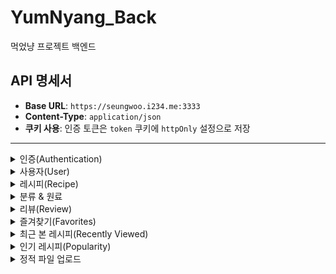 # YumNyang_Back

먹었냥 프로젝트 백엔드

## API 명세서

- **Base URL**: `https://seungwoo.i234.me:3333`
- **Content-Type**: `application/json`
- **쿠키 사용**: 인증 토큰은 `token` 쿠키에 `httpOnly` 설정으로 저장

---

<details>
<summary>인증(Authentication)</summary>

### 로그인

- **URL**: `/login`
- **Method**: `POST`
- **Request Body**:
  ```json
  {
    "email": "user@example.com",
    "password": "plain_password"
  }
  ```
- **Response**:
  - **200 OK**
    ```json
    { "message": "user@example.com님 환영합니다." }
    ```
  - **401 / 404 / 500**: 오류 메시지

### 로그아웃

- **URL**: `/logout`
- **Method**: `POST`
- **Headers**:
  - `Cookie: token=...`
- **Response**:
  - **200 OK**
    ```json
    { "message": "로그아웃되었습니다." }
    ```
  - **401 / 500**: 오류 메시지

### 토큰 갱신 및 확인

- **URL**: `/checkToken`
- **Method**: `GET`
- **Headers**:
  - `Cookie: token=...`
- **Response**:
  - **200 OK**
    ```json
    {
      "authenticated": true,
      "user": { "email": "user@example.com" }
    }
    ```
  - **401 / 500**: 오류 메시지

</details>

<details>
<summary>사용자(User)</summary>

### 회원가입

- **URL**: `/signUp`
- **Method**: `POST`
- **Request Body**:
  ```json
  {
    "email": "user@example.com",
    "nickname": "nick",
    "password": "plain_password"
  }
  ```
- **Response**:
  - **200 OK**
    ```json
    { "message": "회원가입이 완료되었습니다." }
    ```
  - **500**: 오류 메시지

### 회원 탈퇴

- **URL**: `/withdraw`
- **Method**: `POST`
- **Request Body**:
  ```json
  {
    "email": "user@example.com",
    "password": "plain_password"
  }
  ```
- **Response**:
  - **200 OK**
    ```json
    { "message": "회원탈퇴되었습니다." }
    ```
  - **404 / 500**: 오류 메시지

</details>

<details>
<summary>레시피(Recipe)</summary>

### 레시피 추가

- **URL**: `/AddRecipe`
- **Method**: `POST`
- **Content-Type**: `multipart/form-data`
- **Form Data**:
  - `images` (파일, 다중, 최대 10장)
  - 기타 필드 (`userId`, `title`, `description`, `targetPetType`, `foodCategory`, `cookingTimeLimit`, `level`, `caloriesPerServing`, `favoritesCount`, `carbs`, `protein`, `fat`, `calcium`, `phosphorus`, `moisture`, `fiber`)
- **Response**:
  - **200 OK**
    ```json
    { "message": "레시피 추가가 완료되었습니다." }
    ```
  - **500**: 오류 메시지

### 레시피 수정

- **URL**: `/updateRecipe`
- **Method**: `POST`
- **Content-Type**: `multipart/form-data`
- **Form Data**:
  - `recipeId` (숫자)
  - `keepUrls` (JSON 배열 문자열)
  - `newImages` (파일, 다중, 최대 10장)
  - 기타 필드 (`userId`, `title`, `description`, `targetPetType`, `foodCategory`, `cookingTimeLimit`, `level`, `caloriesPerServing`, `favoritesCount`, `carbs`, `protein`, `fat`, `calcium`, `phosphorus`, `moisture`, `fiber`, `mainChange`, `descriptionChange`)
- **Response**:
  - **200 OK**
    ```json
    { "message": "레시피가 수정되었습니다." }
    ```
  - **500**: 오류 메시지

### 레시피 삭제

- **URL**: `/removeRecipe/:id`
- **Method**: `GET`
- **Parameters**:
  - `id` (레시피 ID)
- **Response**:
  - **200 OK**
    ```json
    { "message": "레시피가 삭제되었습니다." }
    ```
  - **500**: 오류 메시지

### 레시피 조회

- **URL**: `/getRecipe/:id`
- **Method**: `GET`
- **Parameters**:
  - `id` (레시피 ID)
- **Response**:
  - **200 OK**
    ```json
    {
      "recipe": {
        /* RECIPES 테이블 컬럼 */
      }
    }
    ```
  - **404**: 레시피 없음
  - **500**: 오류 메시지

### 레시피 검색

- **URL**: `/searchRecipe`
- **Method**: `POST`
- **Request Body** (옵션 필드):
  ```json
  {
    "pet": "강아지",
    "food": "수산물",
    "ingredient": "연어"
  }
  ```
- **Response**:
  - **200 OK**
    ```json
    {
      "recipe": [
        /* 레시피 배열 */
      ]
    }
    ```
  - **500**: 오류 메시지

</details>

<details>
<summary>분류 & 원료</summary>

### 카테고리 목록 조회

- **URL**: `/getCategory`
- **Method**: `GET`
- **Response**:
  - **200 OK**
    ```json
    {
      "test": [
        { "code": "402001", "codeNm": "농산물" },
        ...
      ]
    }
    ```
  - **500**: 오류 메시지

### 원료 목록 조회

- **URL**: `/getIngredient`
- **Method**: `POST`
- **Request Body**:
  ```json
  { "upperListSel": "402003" }
  ```
- **Response**:
  - **200 OK**
    ```json
    {
      "test": [
        /* 원료 배열 */
      ]
    }
    ```
  - **500**: 오류 메시지

</details>

<details>
<summary>리뷰(Review)</summary>

### 리뷰 추가

- **URL**: `/addReview`
- **Method**: `POST`
- **Request Body**:
  ```json
  {
    "recipeId": 1,
    "userId": 2,
    "ratingScore": 4,
    "commentText": "맛있어요!"
  }
  ```
- **Response**:
  - **200 OK**
    ```json
    { "message": "리뷰가 정상적으로 등록되었습니다." }
    ```
  - **500**: 오류 메시지

### 리뷰 조회

- **URL**: `/getReview/:recipeId`
- **Method**: `GET`
- **Parameters**:
  - `recipeId`
- **Response**:
  - **200 OK**
    ```json
    {
      "review": [
        /* 리뷰 배열 */
      ]
    }
    ```
  - **404**: 리뷰 없음
  - **500**: 오류 메시지

### 리뷰 수정/삭제

- **URL**: `/upDateReview`
- **Method**: `POST`
- **Request Body**:
  ```json
  {
    "id": 5,
    "type": "update",
    "ratingScore": 3,
    "commentText": "괜찮아요"
  }
  ```
- **Response**:
  - **200 OK**
    ```json
    { "message": "업데이트 성공" }
    ```
  - **500**: 오류 메시지

</details>

<details>
<summary>즐겨찾기(Favorites)</summary>

### 즐겨찾기 추가

- **URL**: `/addFavorites`
- **Method**: `POST`
- **Request Body**:
  ```json
  {
    "userId": 2,
    "recipeId": 1
  }
  ```
- **Response**:
  - **200 OK**
    ```json
    { "message": "즐겨찾기 추가" }
    ```
  - **500**: 오류 메시지

### 즐겨찾기 조회

- **URL**: `/getFavorites/:userId`
- **Method**: `GET`
- **Parameters**:
  - `userId`
- **Response**:
  - **200 OK**
    ```json
    {
      "favorites": [
        /* 즐겨찾기 배열 */
      ]
    }
    ```
  - **500**: 오류 메시지

### 즐겨찾기 삭제

- **URL**: `/removeFavorites/:id`
- **Method**: `GET`
- **Parameters**:
  - `id` (즐겨찾기 레코드 ID)
- **Response**:
  - **200 OK**
    ```json
    { "message": "즐겨찾기 삭제" }
    ```
  - **500**: 오류 메시지

</details>

<details>
<summary>최근 본 레시피(Recently Viewed)</summary>

### 추가

- **URL**: `/addRecentlyView`
- **Method**: `POST`
- **Request Body**:
  ```json
  {
    "userId": 2,
    "recipeId": 1
  }
  ```
- **Response**:
  - **200 OK**
    ```json
    { "message": "최근 본 레시피 추가 완료" }
    ```
  - **500**: 오류 메시지

### 조회

- **URL**: `/getRecentlyView/:userId`
- **Method**: `GET`
- **Parameters**:
  - `userId`
- **Response**:
  - **200 OK**
    ```json
    {
      "recentlyView": [
        /* 조회 배열 */
      ]
    }
    ```
  - **500**: 오류 메시지

</details>

<details>
<summary>인기 레시피(Popularity)</summary>

- **URL**: `/getPopularity`
- **Method**: `GET`
- **Response**:
  - **200 OK**
    ```json
    {
      "popularity": [
        /* 상위 5개 레시피 */
      ]
    }
    ```
  - **500**: 오류 메시지

</details>

<details>
<summary>정적 파일 업로드</summary>

- **업로드 경로**: `/uploads/{filename}`
- **서버 시작**: HTTPS 3333 포트

> **Note:** 각 엔드포인트의 응답 예시는 성공 케이스를 중심으로 기재하였으며, 모든 에러 케이스는 상태 코드에 맞는 JSON 형태의 `error` 또는 `message` 필드를 반환합니다.

</details>
